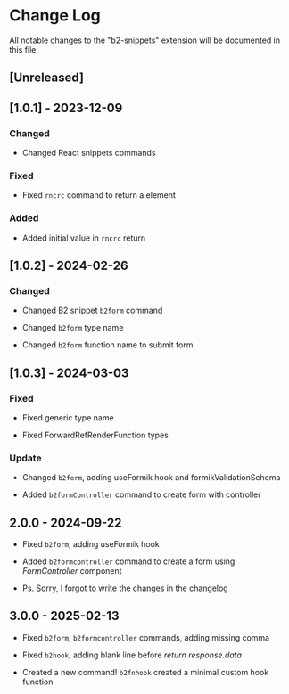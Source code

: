 # Change Log

All notable changes to the "b2-snippets" extension will be documented in this file.

## [Unreleased]

## [1.0.1] - 2023-12-09

### Changed

- Changed React snippets commands

### Fixed

- Fixed `rncrc` command to return a element

### Added

- Added initial value in `rncrc` return

## [1.0.2] - 2024-02-26

### Changed

- Changed B2 snippet `b2form` command

- Changed `b2form` type name

- Changed `b2form` function name to submit form

## [1.0.3] - 2024-03-03

### Fixed

- Fixed generic type name

- Fixed ForwardRefRenderFunction types

### Update

- Changed `b2form`, adding useFormik hook and formikValidationSchema

- Added `b2formController` command to create form with controller

## 2.0.0 - 2024-09-22

- Fixed `b2form`, adding useFormik hook

- Added `b2formcontroller` command to create a form using _FormController_ component

- Ps. Sorry, I forgot to write the changes in the changelog

## 3.0.0 - 2025-02-13

- Fixed `b2form`, `b2formcontroller` commands, adding missing comma

- Fixed `b2hook`, adding blank line before _return response.data_

- Created a new command! `b2fnhook` created a minimal custom hook function
